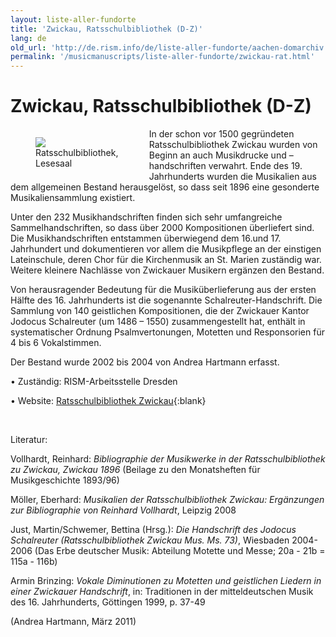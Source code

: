 ```yaml
---
layout: liste-aller-fundorte
title: 'Zwickau, Ratsschulbibliothek (D-Z)'
lang: de
old_url: 'http://de.rism.info/de/liste-aller-fundorte/aachen-domarchiv.html'
permalink: '/musicmanuscripts/liste-aller-fundorte/zwickau-rat.html'
---
```


# Zwickau, Ratsschulbibliothek (D-Z)

<div style="float: left; width: 44%">
   <figure class="figure">
      <div class="float-left">
         <img src="/images/old/fileadmin/csm_Zwickau_Bild_45ab46a1aa.jpg">
      </div>
      <figcaption class="figcaption">
         Ratsschulbibliothek, Lesesaal
      </figcaption>
   </figure>
</div>

In der schon vor 1500 gegründeten Ratsschulbibliothek Zwickau wurden von Beginn an auch Musikdrucke und –handschriften verwahrt. Ende des 19. Jahrhunderts wurden die Musikalien aus dem allgemeinen Bestand herausgelöst, so dass seit 1896 eine gesonderte Musikaliensammlung existiert.

Unter den 232 Musikhandschriften finden sich sehr umfangreiche Sammelhandschriften, so dass über 2000 Kompositionen überliefert sind. Die Musikhandschriften entstammen überwiegend dem 16.und 17. Jahrhundert und dokumentieren vor allem die Musikpflege an der einstigen Lateinschule, deren Chor für die Kirchenmusik an St. Marien zuständig war. Weitere kleinere Nachlässe von Zwickauer Musikern ergänzen den Bestand.

Von herausragender Bedeutung für die Musiküberlieferung aus der ersten Hälfte des 16. Jahrhunderts ist die sogenannte Schalreuter-Handschrift. Die Sammlung von 140 geistlichen Kompositionen, die der Zwickauer Kantor Jodocus Schalreuter (um 1486 – 1550) zusammengestellt hat, enthält in systematischer Ordnung Psalmvertonungen, Motetten und Responsorien für 4 bis 6 Vokalstimmen.

Der Bestand wurde 2002 bis 2004 von Andrea Hartmann erfasst.

• Zuständig: RISM-Arbeitsstelle Dresden

• Website: [Ratsschulbibliothek Zwickau](https://www.ratsschulbibliothek.de "Opens external link in new window"){:blank}

&nbsp;

Literatur:

Vollhardt, Reinhard: _Bibliographie der Musikwerke in der Ratsschulbibliothek zu Zwickau, Zwickau 1896_ (Beilage zu den Monatsheften für Musikgeschichte 1893/96)

Möller, Eberhard: _Musikalien der Ratsschulbibliothek Zwickau: Ergänzungen zur Bibliographie von Reinhard Vollhardt_, Leipzig 2008

Just, Martin/Schwemer, Bettina (Hrsg.): _Die Handschrift des Jodocus Schalreuter (Ratsschulbibliothek Zwickau Mus. Ms. 73)_, Wiesbaden 2004-2006 (Das Erbe deutscher Musik: Abteilung Motette und Messe; 20a - 21b = 115a - 116b)

Armin Brinzing: _Vokale Diminutionen zu Motetten und geistlichen Liedern in einer Zwickauer Handschrift_, in: Traditionen in der mitteldeutschen Musik des 16. Jahrhunderts, Göttingen 1999, p. 37-49

(Andrea Hartmann, März 2011)
